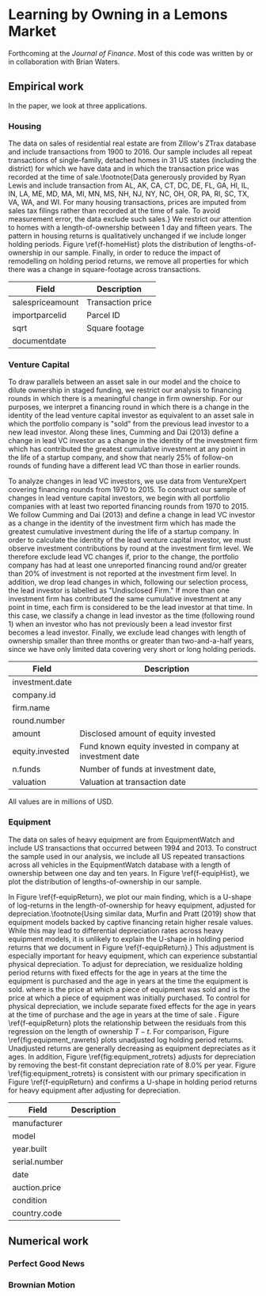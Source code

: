 # Learning by Owning in a Lemons Market

Forthcoming at the  *Journal of Finance*. Most of this code was written by or in collaboration with Brian Waters.

## Empirical work
In the paper, we look at three applications.

### Housing 
The data on sales of residential real estate are from Zillow's ZTrax database and include transactions from 1900 to 2016. Our sample includes all repeat transactions of single-family, detached homes in 31 US states (including the district) for which we have data and in which the transaction price was recorded at the time of sale.\footnote{Data generously provided by Ryan Lewis and include transaction from AL, AK, CA, CT, DC, DE, FL, GA, HI, IL, IN, LA, ME, MD, MA, MI, MN, MS, NH, NJ, NY, NC, OH, OR, PA, RI, SC, TX, VA, WA, and WI. For many housing transactions, prices are imputed from sales tax filings rather than recorded at the time of sale. To avoid measurement error, the data exclude such sales.} We restrict our attention to homes with a length-of-ownership between 1 day and fifteen years. The pattern in housing returns is qualitatively unchanged if we include longer holding periods. Figure \ref{f-homeHist} plots the distribution of lengths-of-ownership in our sample. Finally, in order to reduce the impact of remodelling on holding period returns, we remove all properties for which there was a change in square-footage across transactions.

Field | Description
----- | -----------
salespriceamount | Transaction price
importparcelid | Parcel ID
sqrt | Square footage
documentdate |


### Venture Capital 
To draw parallels between an asset sale in our model and the choice to dilute ownership in staged funding, we restrict our analysis to financing rounds in which there is a meaningful change in firm ownership.  For our purposes, we interpret a financing round in which there is a change in the identity of the lead venture capital investor as equivalent to an asset sale in which the portfolio company is "sold" from the previous lead investor to a new lead investor.  Along these lines, Cumming and Dai (2013) define a change in lead VC investor as a change in the identity of the investment firm which has contributed the greatest cumulative investment at any point in the life of a startup company, and show that nearly 25\% of follow-on rounds of funding have a different lead VC than those in earlier rounds.

To analyze changes in lead VC investors, we use data from VentureXpert covering financing rounds from 1970 to 2015. To construct our sample of changes in lead venture capital investors, we begin with all portfolio companies with at least two reported financing rounds from 1970 to 2015.  We follow Cumming and Dai (2013) and define a change in lead VC investor as a change in the identity of the investment firm which has made the greatest cumulative investment during the life of a startup company.  In order to calculate the identity of the lead venture capital investor, we must observe investment contributions by round at the investment firm level.  We therefore exclude lead VC changes if, prior to the change, the portfolio company has had at least one unreported financing round and/or greater than 20\% of investment is not reported at the investment firm level.  In addition, we drop lead changes in which, following our selection process, the lead investor is labelled as "Undisclosed Firm."  If more than one investment firm has contributed the same cumulative investment at any point in time, each firm is considered to be the lead investor at that time.  In this case, we classify a change in lead investor as the time (following round 1) when an investor who has not previously been a lead investor first becomes a lead investor. Finally, we exclude lead changes with length of ownership smaller than three months or greater than two-and-a-half years, since we have only limited data covering very short or long holding periods.


Field | Description
----- | -----------
investment.date | 
company.id |
firm.name |
round.number |
amount | Disclosed amount of equity invested 
equity.invested | Fund known equity invested in company at investment date 
n.funds | Number of funds at investment date,
valuation | Valuation at transaction date 

All values are in millions of USD.

### Equipment

The data on sales of heavy equipment are from EquipmentWatch and include US transactions that occurred between 1994 and 2013. To construct the sample used in our analysis, we include all US repeated transactions across all vehicles in the EquipmentWatch database with a length of ownership between one day and ten years. In Figure \ref{f-equipHist}, we plot the distribution of lengths-of-ownership in our sample.

In Figure \ref{f-equipReturn}, we plot our main finding, which is a U-shape of log-returns in the length-of-ownership for heavy equipment, adjusted for depreciation.\footnote{Using similar data, Murfin and Pratt (2019) show that equipment models backed by captive financing retain higher resale values. While this may lead to differential depreciation rates across heavy equipment models, it is unlikely to explain the U-shape in holding period returns that we document in Figure \ref{f-equipReturn}.} This adjustment is especially important for heavy equipment, which can experience substantial physical depreciation. To adjust for depreciation, we residualize holding period returns with fixed effects for the age in years at the time the equipment is purchased and the age in years at the time the equipment is sold. where is the price at which a piece of equipment was sold and is the price at which a piece of equipment was initially purchased. To control for physical depreciation, we include separate fixed effects for the age in years at the time of purchase  and the age in years at the time of sale . Figure \ref{f-equipReturn} plots the relationship between the residuals from this regression  on the length of ownership $T-t$. For comparison, Figure \ref{fig:equipment_rawrets} plots unadjusted log holding period returns. Unadjusted returns are generally decreasing as equipment depreciates as it ages. In addition, Figure \ref{fig:equipment_rotrets} adjusts for depreciation by removing the best-fit constant depreciation rate of 8.0\% per year. Figure \ref{fig:equipment_rotrets} is consistent with our primary specification in Figure \ref{f-equipReturn} and confirms a U-shape in holding period returns for heavy equipment after adjusting for depreciation.

Field | Description
----- | -----------
manufacturer | 
model | 
year.built | 
serial.number | 
date | 
auction.price | 
condition | 
country.code | 


## Numerical work

### Perfect Good News

### Brownian Motion

